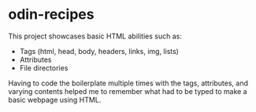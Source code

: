 # odin-recipes

This project showcases basic HTML abilities such as:
- Tags (html, head, body, headers, links, img, lists)
- Attributes
- File directories

Having to code the boilerplate multiple times with the tags, attributes, and varying contents helped me to remember what had to be typed to make a basic webpage using HTML.